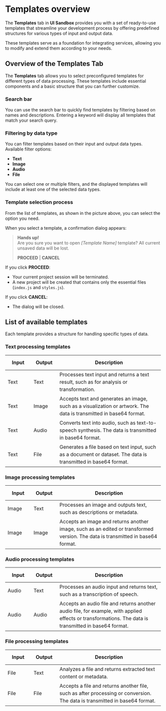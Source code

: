 # Templates overview

The **Templates** tab in **UI Sandbox** provides you with a set of ready-to-use templates that streamline your development process by offering predefined structures for various types of input and output data.

<ImageViewer src="/assets/images/products/Sandbox/templates.webp" alt="Templates-tab"/>

These templates serve as a foundation for integrating services, allowing you to modify and extend them according to your needs.

## Overview of the Templates Tab

The **Templates** tab allows you to select preconfigured templates for different types of data processing. These templates include essential components and a basic structure that you can further customize.

### Search bar  
You can use the search bar to quickly find templates by filtering based on names and descriptions. Entering a keyword will display all templates that match your search query.

### Filtering by data type
You can filter templates based on their input and output data types. Available filter options:  
- **Text**  
- **Image**  
- **Audio**  
- **File**

You can select one or multiple filters, and the displayed templates will include at least one of the selected data types.

### Template selection process
From the list of templates, as shown in the picture above, you can select the option you need.

When you select a template, a confirmation dialog appears:
  > **Hands up!**  
  > Are you sure you want to open *[Template Name]* template? All current unsaved data will be lost.  
  >  
  > **PROCEED** | **CANCEL**

If you click **PROCEED**:
  - Your current project session will be terminated.
  - A new project will be created that contains only the essential files (`index.js` and `styles.js`).

If you click **CANCEL**:
  - The dialog will be closed.  

## List of available templates
Each template provides a structure for handling specific types of data.

<style>
    .columns-group {
        --input-column-width: 15%;
        --output-column-width: 15%;
        --description-column-width: 60%;
    }

    .columns-group col.input {
        width: var(--input-column-width);
    }

    .columns-group col.output {
        width: var(--output-column-width);
    }

    .columns-group col.description {
        width: var(--description-column-width);
    }

    tr {
        height: 3em;
        line-height: 1.5em;
        word-wrap: break-word;
        white-space: normal;
    }  
</style>

### Text processing templates
<table>
    <colgroup class="columns-group">
        <col class="input">
        <col class="output">
        <col class="description">
    </colgroup>
    <thead>
        <tr>
            <th>Input</th>
            <th>Output</th>
            <th>Description</th>
        </tr>
    </thead>
    <tbody>
        <tr>
            <td>Text</td>
            <td>Text</td>
            <td>Processes text input and returns a text result, such as for analysis or transformation.</td>
        </tr>
        <tr>
            <td>Text</td>
            <td>Image</td>
            <td>Accepts text and generates an image, such as a visualization or artwork. The data is transmitted in base64 format.</td>
        </tr>
        <tr>
            <td>Text</td>
            <td>Audio</td>
            <td>Converts text into audio, such as text-to-speech synthesis. The data is transmitted in base64 format.</td>
        </tr>
        <tr>
            <td>Text</td>
            <td>File</td>
            <td>Generates a file based on text input, such as a document or dataset. The data is transmitted in base64 format.</td>
        </tr>
    </tbody>
</table>

### Image processing templates
<table>
    <colgroup class="columns-group">
        <col class="input">
        <col class="output">
        <col class="description">
    </colgroup>
    <thead>
        <tr>
            <th>Input</th>
            <th>Output</th>
            <th>Description</th>
        </tr>
    </thead>
    <tbody>
        <tr>
            <td>Image</td>
            <td>Text</td>
            <td>Processes an image and outputs text, such as descriptions or metadata.</td>
        </tr>
        <tr>
            <td>Image</td>
            <td>Image</td>
            <td>Accepts an image and returns another image, such as an edited or transformed version. The data is transmitted in base64 format.</td>
        </tr>
    </tbody>
</table>

### Audio processing templates
<table>
    <colgroup class="columns-group">
        <col class="input">
        <col class="output">
        <col class="description">
    </colgroup>
    <thead>
        <tr>
            <th>Input</th>
            <th>Output</th>
            <th>Description</th>
        </tr>
    </thead>
    <tbody>
        <tr>
            <td>Audio</td>
            <td>Text</td>
            <td>Processes an audio input and returns text, such as a transcription of speech.</td>
        </tr>
        <tr>
            <td>Audio</td>
            <td>Audio</td>
            <td>Accepts an audio file and returns another audio file, for example, with applied effects or transformations. The data is transmitted in base64 format.</td>
        </tr>
    </tbody>
</table>

### File processing templates
<table>
    <colgroup class="columns-group">
        <col class="input">
        <col class="output">
        <col class="description">
    </colgroup>
    <thead>
        <tr>
            <th>Input</th>
            <th>Output</th>
            <th>Description</th>
        </tr>
    </thead>
    <tbody>
        <tr>
            <td>File</td>
            <td>Text</td>
            <td>Analyzes a file and returns extracted text content or metadata.</td>
        </tr>
        <tr>
            <td>File</td>
            <td>File</td>
            <td>Accepts a file and returns another file, such as after processing or conversion. The data is transmitted in base64 format.</td>
        </tr>
    </tbody>
</table>
